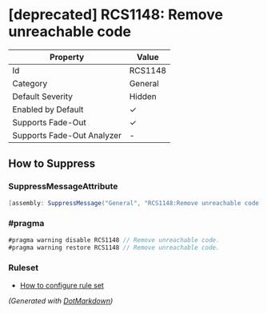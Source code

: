 # \[deprecated\] RCS1148: Remove unreachable code

| Property                    | Value    |
| --------------------------- | -------- |
| Id                          | RCS1148  |
| Category                    | General  |
| Default Severity            | Hidden   |
| Enabled by Default          | &#x2713; |
| Supports Fade\-Out          | &#x2713; |
| Supports Fade\-Out Analyzer | \-       |

## How to Suppress

### SuppressMessageAttribute

```csharp
[assembly: SuppressMessage("General", "RCS1148:Remove unreachable code.", Justification = "<Pending>")]
```

### \#pragma

```csharp
#pragma warning disable RCS1148 // Remove unreachable code.
#pragma warning restore RCS1148 // Remove unreachable code.
```

### Ruleset

* [How to configure rule set](../HowToConfigureAnalyzers.md)

*\(Generated with [DotMarkdown](http://github.com/JosefPihrt/DotMarkdown)\)*